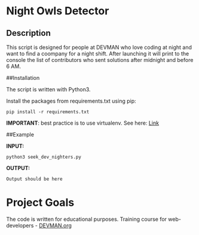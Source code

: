 # Night Owls Detector

## Description

This script is designed for people at DEVMAN who love coding at night and want to find a coompany for a night shift.
After launching it will print to the console the list of contributors who sent solutions after midnight and before 6 AM.

##Installation

The script is written with Python3.

Install the packages from requirements.txt using pip:

```
pip install -r requirements.txt
```

**IMPORTANT**: best practice is to use virtualenv. See here: [Link](http://docs.python-guide.org/en/latest/dev/virtualenvs/)

##Example

**INPUT:**

```
python3 seek_dev_nighters.py
```

**OUTPUT:**

```
Output should be here
```

# Project Goals

The code is written for educational purposes. Training course for web-developers - [DEVMAN.org](https://devman.org)
